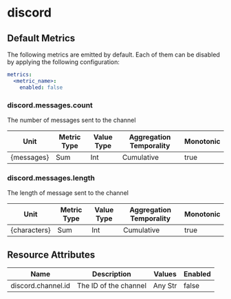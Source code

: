 [comment]: <> (Code generated by mdatagen. DO NOT EDIT.)

# discord

## Default Metrics

The following metrics are emitted by default. Each of them can be disabled by applying the following configuration:

```yaml
metrics:
  <metric_name>:
    enabled: false
```

### discord.messages.count

The number of messages sent to the channel

| Unit | Metric Type | Value Type | Aggregation Temporality | Monotonic |
| ---- | ----------- | ---------- | ----------------------- | --------- |
| {messages} | Sum | Int | Cumulative | true |

### discord.messages.length

The length of message sent to the channel

| Unit | Metric Type | Value Type | Aggregation Temporality | Monotonic |
| ---- | ----------- | ---------- | ----------------------- | --------- |
| {characters} | Sum | Int | Cumulative | true |

## Resource Attributes

| Name | Description | Values | Enabled |
| ---- | ----------- | ------ | ------- |
| discord.channel.id | The ID of the channel | Any Str | false |
